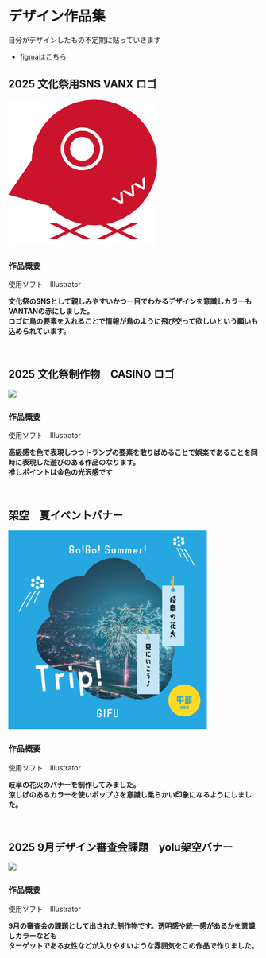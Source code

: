 # デザイン作品集

自分がデザインしたもの不定期に貼っていきます
  - [figmaはこちら](https://www.figma.com/@ee108319_14a3_4)
    


## 2025 文化祭用SNS VANX ロゴ

<img src="VANX-logo.png" width="300px">

### 作品概要
使用ソフト　Illustrator

**文化祭のSNSとして親しみやすいかつ一目でわかるデザインを意識しカラーもVANTANの赤にしました。<br>
ロゴに鳥の要素を入れることで情報が鳥のように飛び交って欲しいという願いも込められています。**

<br>

## 2025 文化祭制作物　CASINO ロゴ

<img src="カジノロゴ.png" width="500px">

### 作品概要
使用ソフト　Illustrator

**高級感を色で表現しつつトランプの要素を散りばめることで娯楽であることを同時に表現した遊びのある作品のなります。<br>
推しポイントは金色の光沢感です**

<br>

## 架空　夏イベントバナー

<img src="hanabi.png" width="400px">

### 作品概要
使用ソフト　Illustrator

**岐阜の花火のバナーを制作してみました。<br>
涼しげのあるカラーを使いポップさを意識し柔らかい印象になるようにしました。**

<br>

## 2025 9月デザイン審査会課題　yolu架空バナー

<img src="yolu バナー.png" width="500px">

### 作品概要
使用ソフト　Illustrator

**9月の審査会の課題として出された制作物です。透明感や統一感があるかを意識しカラーなども<br>
ターゲットである女性などが入りやすいような雰囲気をこの作品で作りました。**

<br>











